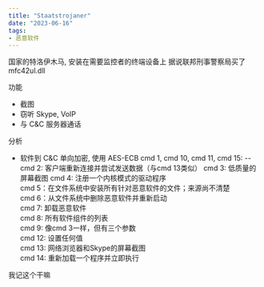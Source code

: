```yaml
---
title: "Staatstrojaner"
date: "2023-06-16"
tags:
- 恶意软件
---
```


国家的特洛伊木马, 安装在需要监控者的终端设备上
据说联邦刑事警察局买了
mfc42ul.dll

功能
- 截图
- 窃听 Skype, VoIP
- 与 C&C 服务器通话

分析
- 软件到 C&C 单向加密, 使用 AES-ECB
cmd 1, cmd 10, cmd 11, cmd 15: -- 
cmd 2: 客户端重新连接并尝试发送数据（与cmd 13类似）
cmd 3: 低质量的屏幕截图
cmd 4: 注册一个内核模式的驱动程序  
cmd 5：在文件系统中安装所有针对恶意软件的文件；来源尚不清楚  
cmd 6：从文件系统中删除恶意软件并重新启动  
cmd 7: 卸载恶意软件  
cmd 8: 所有软件组件的列表  
cmd 9: 像cmd 3一样，但有三个参数  
cmd 12: 设置任何值  
cmd 13: 网络浏览器和Skype的屏幕截图  
cmd 14: 重新加载一个程序并立即执行 

我记这个干嘛